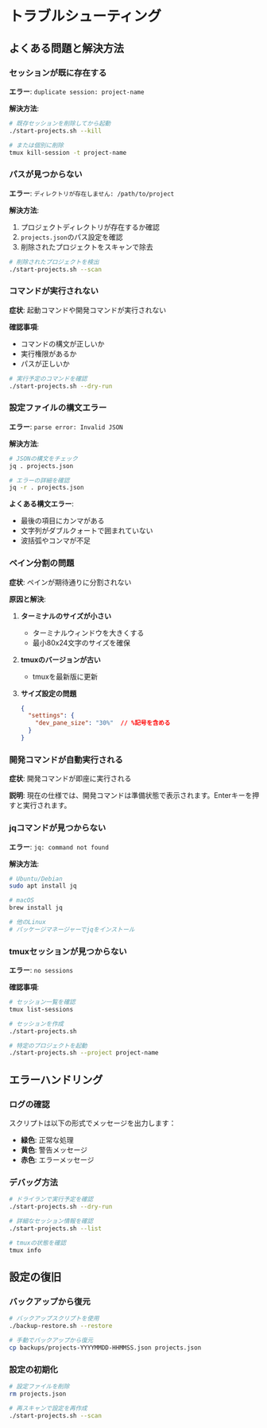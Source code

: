 # トラブルシューティング

## よくある問題と解決方法

### セッションが既に存在する

**エラー**: `duplicate session: project-name`

**解決方法**:
```bash
# 既存セッションを削除してから起動
./start-projects.sh --kill

# または個別に削除
tmux kill-session -t project-name
```

### パスが見つからない

**エラー**: `ディレクトリが存在しません: /path/to/project`

**解決方法**:
1. プロジェクトディレクトリが存在するか確認
2. `projects.json`のパス設定を確認
3. 削除されたプロジェクトをスキャンで除去

```bash
# 削除されたプロジェクトを検出
./start-projects.sh --scan
```

### コマンドが実行されない

**症状**: 起動コマンドや開発コマンドが実行されない

**確認事項**:
- コマンドの構文が正しいか
- 実行権限があるか
- パスが正しいか

```bash
# 実行予定のコマンドを確認
./start-projects.sh --dry-run
```

### 設定ファイルの構文エラー

**エラー**: `parse error: Invalid JSON`

**解決方法**:
```bash
# JSONの構文をチェック
jq . projects.json

# エラーの詳細を確認
jq -r . projects.json
```

**よくある構文エラー**:
- 最後の項目にカンマがある
- 文字列がダブルクォートで囲まれていない
- 波括弧やコンマが不足

### ペイン分割の問題

**症状**: ペインが期待通りに分割されない

**原因と解決**:
1. **ターミナルのサイズが小さい**
   - ターミナルウィンドウを大きくする
   - 最小80x24文字のサイズを確保

2. **tmuxのバージョンが古い**
   - tmuxを最新版に更新

3. **サイズ設定の問題**
   ```json
   {
     "settings": {
       "dev_pane_size": "30%"  // %記号を含める
     }
   }
   ```

### 開発コマンドが自動実行される

**症状**: 開発コマンドが即座に実行される

**説明**: 現在の仕様では、開発コマンドは準備状態で表示されます。Enterキーを押すと実行されます。

### jqコマンドが見つからない

**エラー**: `jq: command not found`

**解決方法**:
```bash
# Ubuntu/Debian
sudo apt install jq

# macOS
brew install jq

# 他のLinux
# パッケージマネージャーでjqをインストール
```

### tmuxセッションが見つからない

**エラー**: `no sessions`

**確認事項**:
```bash
# セッション一覧を確認
tmux list-sessions

# セッションを作成
./start-projects.sh

# 特定のプロジェクトを起動
./start-projects.sh --project project-name
```

## エラーハンドリング

### ログの確認

スクリプトは以下の形式でメッセージを出力します：

- **緑色**: 正常な処理
- **黄色**: 警告メッセージ
- **赤色**: エラーメッセージ

### デバッグ方法

```bash
# ドライランで実行予定を確認
./start-projects.sh --dry-run

# 詳細なセッション情報を確認
./start-projects.sh --list

# tmuxの状態を確認
tmux info
```

## 設定の復旧

### バックアップから復元

```bash
# バックアップスクリプトを使用
./backup-restore.sh --restore

# 手動でバックアップから復元
cp backups/projects-YYYYMMDD-HHMMSS.json projects.json
```

### 設定の初期化

```bash
# 設定ファイルを削除
rm projects.json

# 再スキャンで設定を再作成
./start-projects.sh --scan
```